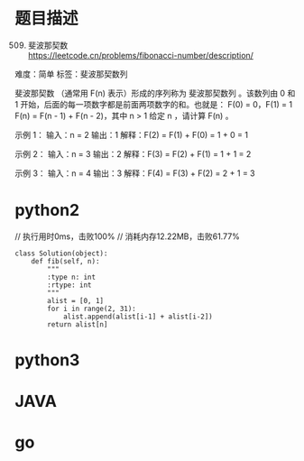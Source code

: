 # 题目描述

509. 斐波那契数  
https://leetcode.cn/problems/fibonacci-number/description/  

难度：简单
标签：斐波那契数列

斐波那契数 （通常用 F(n) 表示）形成的序列称为 斐波那契数列 。该数列由 0 和 1 开始，后面的每一项数字都是前面两项数字的和。也就是：
F(0) = 0，F(1) = 1
F(n) = F(n - 1) + F(n - 2)，其中 n > 1
给定 n ，请计算 F(n) 。

示例 1：
输入：n = 2
输出：1
解释：F(2) = F(1) + F(0) = 1 + 0 = 1

示例 2：
输入：n = 3
输出：2
解释：F(3) = F(2) + F(1) = 1 + 1 = 2

示例 3：
输入：n = 4
输出：3
解释：F(4) = F(3) + F(2) = 2 + 1 = 3

# python2

// 执行用时0ms，击败100%
// 消耗内存12.22MB，击败61.77%
```
class Solution(object):
    def fib(self, n):
        """
        :type n: int
        :rtype: int
        """
        alist = [0, 1]
        for i in range(2, 31):
            alist.append(alist[i-1] + alist[i-2])
        return alist[n]
```

# python3 

# JAVA

# go
